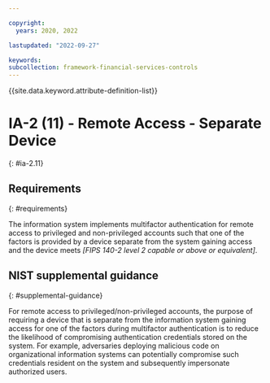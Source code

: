 ```yaml
---

copyright:
  years: 2020, 2022

lastupdated: "2022-09-27"

keywords: 
subcollection: framework-financial-services-controls
---
```


{{site.data.keyword.attribute-definition-list}}

         
# IA-2 (11) - Remote Access - Separate Device
{: #ia-2.11}

## Requirements
{: #requirements}

The information system implements multifactor authentication for remote access to privileged and non-privileged accounts such that one of the factors is provided by a device separate from the system gaining access and the device meets _[FIPS 140-2 level 2 capable or above or equivalent]_.

## NIST supplemental guidance
{: #supplemental-guidance}

For remote access to privileged/non-privileged accounts, the purpose of requiring a device that is separate from the information system gaining access for one of the factors during multifactor authentication is to reduce the likelihood of compromising authentication credentials stored on the system. For example, adversaries deploying malicious code on organizational information systems can potentially compromise such credentials resident on the system and subsequently impersonate authorized users.



